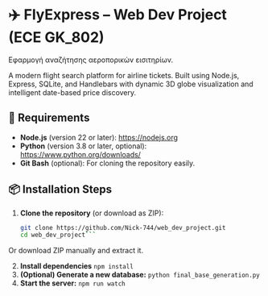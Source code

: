 # ✈️ FlyExpress – Web Dev Project (ECE GK_802)
Εφαρμογή αναζήτησης αεροπορικών εισιτηρίων.

A modern flight search platform for airline tickets. Built using Node.js, Express, SQLite, and Handlebars with dynamic 3D globe visualization and intelligent date-based price discovery.

## 🔧 Requirements

- **Node.js** (version 22 or later): https://nodejs.org  
- **Python** (version 3.8 or later, optional): https://www.python.org/downloads/  
- **Git Bash** (optional): For cloning the repository easily.

## 📦 Installation Steps

1. **Clone the repository** (or download as ZIP):
   ```bash
   git clone https://github.com/Nick-744/web_dev_project.git
   cd web_dev_project```
Or download ZIP manually and extract it.

2. **Install dependencies**
   ```npm install```
3. **(Optional) Generate a new database:**
   ```python final_base_generation.py```
4. **Start the server:**
   ```npm run watch```

